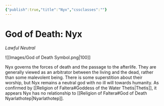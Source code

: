 ```yaml
---
{"publish":true,"title":"Nyx","cssclasses":""}
---
```



# God of Death: Nyx
*Lawful Neutral*

![[Images/God of Death Symbol.png|100]]

Nyx governs the forces of death and the passage to the afterlife. They are generally viewed as an arbitrator between the living and the dead, rather than some malevolent being. There is some superstition about their worship, but Nyx remains a neutral god with no ill will towards humanity. As confirmed by [[Religion of Faltera#Goddess of the Water Thetis\|Thetis]], it appears Nyx has no relationship to [[Religion of Faltera#God of Death Nyarlathotep\|Nyarlathotep]]. 
